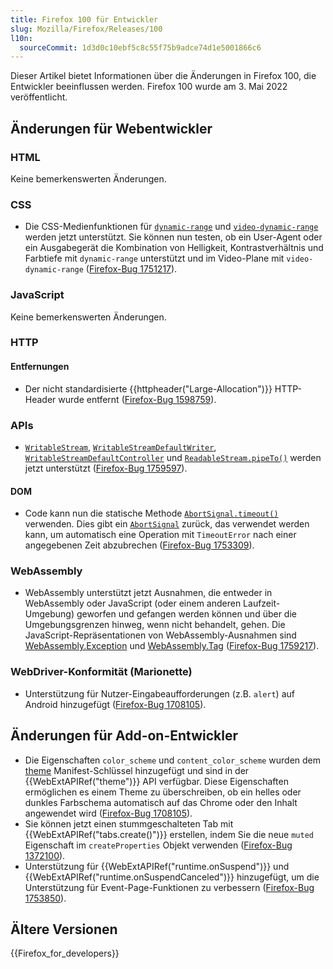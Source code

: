 ```yaml
---
title: Firefox 100 für Entwickler
slug: Mozilla/Firefox/Releases/100
l10n:
  sourceCommit: 1d3d0c10ebf5c8c55f75b9adce74d1e5001866c6
---
```


Dieser Artikel bietet Informationen über die Änderungen in Firefox 100, die Entwickler beeinflussen werden. Firefox 100 wurde am 3. Mai 2022 veröffentlicht.

## Änderungen für Webentwickler

### HTML

Keine bemerkenswerten Änderungen.

### CSS

- Die CSS-Medienfunktionen für [`dynamic-range`](/de/docs/Web/CSS/@media/dynamic-range) und [`video-dynamic-range`](/de/docs/Web/CSS/@media/video-dynamic-range) werden jetzt unterstützt. Sie können nun testen, ob ein User-Agent oder ein Ausgabegerät die Kombination von Helligkeit, Kontrastverhältnis und Farbtiefe mit `dynamic-range` unterstützt und im Video-Plane mit `video-dynamic-range` ([Firefox-Bug 1751217](https://bugzil.la/1751217)).

### JavaScript

Keine bemerkenswerten Änderungen.

### HTTP

#### Entfernungen

- Der nicht standardisierte {{httpheader("Large-Allocation")}} HTTP-Header wurde entfernt ([Firefox-Bug 1598759](https://bugzil.la/1598759)).

### APIs

- [`WritableStream`](/de/docs/Web/API/WritableStream), [`WritableStreamDefaultWriter`](/de/docs/Web/API/WritableStreamDefaultWriter), [`WritableStreamDefaultController`](/de/docs/Web/API/WritableStreamDefaultController) und [`ReadableStream.pipeTo()`](/de/docs/Web/API/ReadableStream/pipeTo) werden jetzt unterstützt ([Firefox-Bug 1759597](https://bugzil.la/1759597)).

#### DOM

- Code kann nun die statische Methode [`AbortSignal.timeout()`](/de/docs/Web/API/AbortSignal/timeout_static) verwenden.
  Dies gibt ein [`AbortSignal`](/de/docs/Web/API/AbortSignal) zurück, das verwendet werden kann, um automatisch eine Operation mit `TimeoutError` nach einer angegebenen Zeit abzubrechen ([Firefox-Bug 1753309](https://bugzil.la/1753309)).

### WebAssembly

- WebAssembly unterstützt jetzt Ausnahmen, die entweder in WebAssembly oder JavaScript (oder einem anderen Laufzeit-Umgebung) geworfen und gefangen werden können und über die Umgebungsgrenzen hinweg, wenn nicht behandelt, gehen.
  Die JavaScript-Repräsentationen von WebAssembly-Ausnahmen sind [WebAssembly.Exception](/de/docs/WebAssembly/Reference/JavaScript_interface/Exception) und [WebAssembly.Tag](/de/docs/WebAssembly/Reference/JavaScript_interface/Tag) ([Firefox-Bug 1759217](https://bugzil.la/1759217)).

### WebDriver-Konformität (Marionette)

- Unterstützung für Nutzer-Eingabeaufforderungen (z.B. `alert`) auf Android hinzugefügt ([Firefox-Bug 1708105](https://bugzil.la/1708105)).

## Änderungen für Add-on-Entwickler

- Die Eigenschaften `color_scheme` und `content_color_scheme` wurden dem [theme](/de/docs/Mozilla/Add-ons/WebExtensions/manifest.json/theme) Manifest-Schlüssel hinzugefügt und sind in der {{WebExtAPIRef("theme")}} API verfügbar. Diese Eigenschaften ermöglichen es einem Theme zu überschreiben, ob ein helles oder dunkles Farbschema automatisch auf das Chrome oder den Inhalt angewendet wird ([Firefox-Bug 1708105](https://bugzil.la/1708105)).
- Sie können jetzt einen stummgeschalteten Tab mit {{WebExtAPIRef("tabs.create()")}} erstellen, indem Sie die neue `muted` Eigenschaft im `createProperties` Objekt verwenden ([Firefox-Bug 1372100](https://bugzil.la/1372100)).
- Unterstützung für {{WebExtAPIRef("runtime.onSuspend")}} und {{WebExtAPIRef("runtime.onSuspendCanceled")}} hinzugefügt, um die Unterstützung für Event-Page-Funktionen zu verbessern ([Firefox-Bug 1753850](https://bugzil.la/1753850)).

## Ältere Versionen

{{Firefox_for_developers}}
